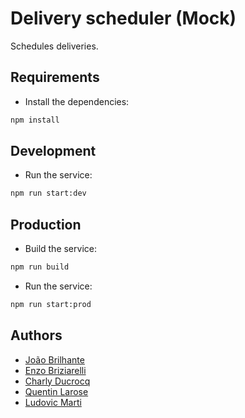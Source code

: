# Delivery scheduler (Mock)

Schedules deliveries.

## Requirements

- Install the dependencies:

```bash
npm install
```

## Development

- Run the service:

```bash
npm run start:dev
```

## Production

- Build the service:

```bash
npm run build
```

- Run the service:

```bash
npm run start:prod
```

## Authors

- [João Brilhante](https://github.com/JoaoBrlt)
- [Enzo Briziarelli](https://github.com/enbriziare)
- [Charly Ducrocq](https://github.com/CharlyDucrocq)
- [Quentin Larose](https://github.com/QuentinLarose)
- [Ludovic Marti](https://github.com/LudovicMarti)
